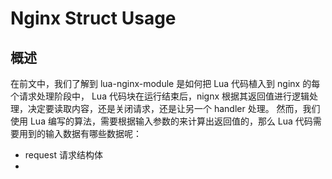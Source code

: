 # Nginx Struct Usage

## 概述

在前文中，我们了解到 lua-nginx-module 是如何把 Lua 代码植入到 nginx 的每个请求处理阶段中， Lua 代码块在运行结束后，nignx 根据其返回值进行逻辑处理，决定要读取内容，还是关闭请求，还是让另一个 handler 处理。
然而，我们使用 Lua 编写的算法，需要根据输入参数的来计算出返回值的，那么 Lua 代码需要用到的输入数据有哪些数据呢：
*  request 请求结构体
*   